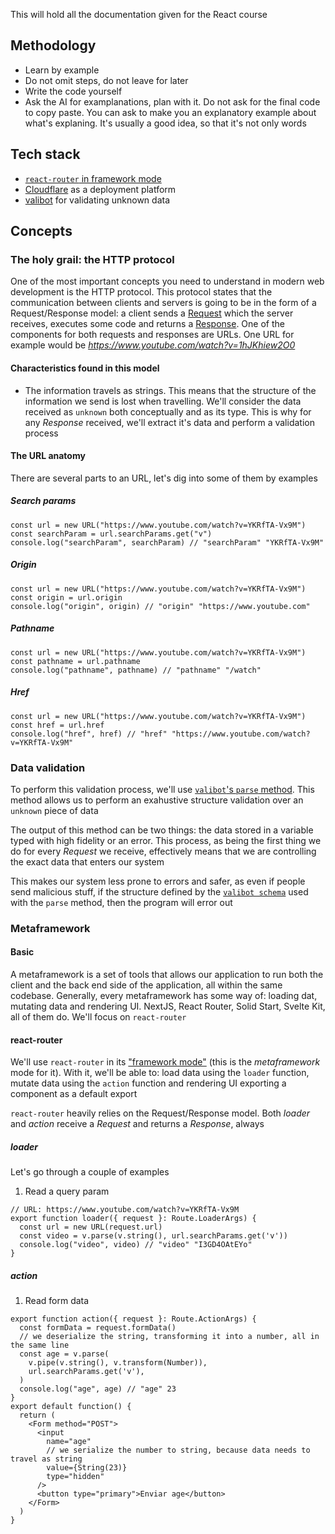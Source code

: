 This will hold all the documentation given for the React course

## Methodology

- Learn by example
- Do not omit steps, do not leave for later
- Write the code yourself
- Ask the AI for examplanations, plan with it. Do not ask for the final code to copy paste. You can ask to make you an explanatory example about what's explaning. It's usually a good idea, so that it's not only words

## Tech stack

- [`react-router` in framework mode](https://reactrouter.com/start/framework/installation)
- [Cloudflare](https://www.cloudflare.com/) as a deployment platform
- [valibot](https://valibot.dev/) for validating unknown data

## Concepts

### The holy grail: the HTTP protocol

One of the most important concepts you need to understand in modern web development is the HTTP protocol. This protocol states that the communication between clients and servers is going to be in the form of a Request/Response model: a client sends a [Request](https://developer.mozilla.org/en-US/docs/Web/API/Request) which the server receives, executes some code and returns a [Response](https://developer.mozilla.org/en-US/docs/Web/API/Response). One of the components for both requests and responses are URLs. One URL for example would be _https://www.youtube.com/watch?v=1hJKhiew2O0_

#### Characteristics found in this model

- The information travels as strings. This means that the structure of the information we send is lost when travelling. We'll consider the data received as `unknown` both conceptually and as its type. This is why for any _Response_ received, we'll extract it's data and perform a validation process

####  The URL anatomy

There are several parts to an URL, let's dig into some of them by examples

##### Search params

```tsx
const url = new URL("https://www.youtube.com/watch?v=YKRfTA-Vx9M")
const searchParam = url.searchParams.get("v")
console.log("searchParam", searchParam) // "searchParam" "YKRfTA-Vx9M"
```

##### Origin

```tsx
const url = new URL("https://www.youtube.com/watch?v=YKRfTA-Vx9M")
const origin = url.origin
console.log("origin", origin) // "origin" "https://www.youtube.com"
```

##### Pathname

```tsx
const url = new URL("https://www.youtube.com/watch?v=YKRfTA-Vx9M")
const pathname = url.pathname
console.log("pathname", pathname) // "pathname" "/watch"
```

##### Href

```tsx
const url = new URL("https://www.youtube.com/watch?v=YKRfTA-Vx9M")
const href = url.href
console.log("href", href) // "href" "https://www.youtube.com/watch?v=YKRfTA-Vx9M"
```

### Data validation

To perform this validation process, we'll use [`valibot`'s `parse` method](https://valibot.dev/guides/parse-data/). This method allows us to perform an exahustive structure validation over an `unknown` piece of data

The output of this method can be two things: the data stored in a variable typed with high fidelity or an error. This process, as being the first thing we do for every _Request_ we receive, effectively means that we are controlling the exact data that enters our system

This makes our system less prone to errors and safer, as even if people send malicious stuff, if the structure defined by the [`valibot schema`](https://valibot.dev/guides/schemas/) used with the `parse` method, then the program will error out

### Metaframework

#### Basic

A metaframework is a set of tools that allows our application to run both the client and the back end side of the application, all within the same codebase. Generally, every metaframework has some way of: loading dat, mutating data and rendering UI. NextJS, React Router, Solid Start, Svelte Kit, all of them do. We'll focus on `react-router`

#### react-router

We'll use `react-router` in its ["framework mode"](https://reactrouter.com/start/framework/installation) (this is the _metaframework_ mode for it). With it, we'll be able to: load data using the `loader` function, mutate data using the `action` function and rendering UI exporting a component as a default export

`react-router` heavily relies on the Request/Response model. Both _loader_ and _action_ receive a _Request_ and returns a _Response_, always

##### loader

Let's go through a couple of examples

1. Read a query param

```tsx
// URL: https://www.youtube.com/watch?v=YKRfTA-Vx9M
export function loader({ request }: Route.LoaderArgs) {
  const url = new URL(request.url)
  const video = v.parse(v.string(), url.searchParams.get('v')) 
  console.log("video", video) // "video" "I3GD4OAtEYo"
}
```

##### action

1. Read form data

```tsx
export function action({ request }: Route.ActionArgs) {
  const formData = request.formData()
  // we deserialize the string, transforming it into a number, all in the same line
  const age = v.parse(
    v.pipe(v.string(), v.transform(Number)),
    url.searchParams.get('v'),
  )
  console.log("age", age) // "age" 23
}
export default function() {
  return (
    <Form method="POST">
      <input
        name="age"
        // we serialize the number to string, because data needs to travel as string
        value={String(23)}
        type="hidden"
      />
      <button type="primary">Enviar age</button>
    </Form>
  )
}
```
